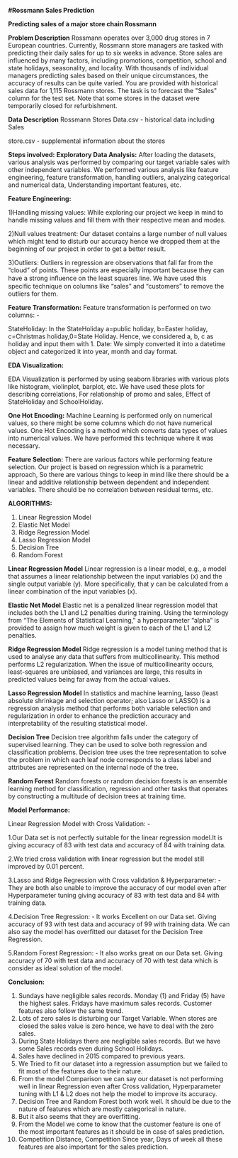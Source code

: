 **#Rossmann Sales Prediction**

**Predicting sales of a major store chain Rossmann**
 
**Problem Description**
Rossmann operates over 3,000 drug stores in 7 European countries. Currently, Rossmann store managers are tasked with predicting their daily sales for up to six weeks in advance. Store sales are influenced by many factors, including promotions, competition, school and state holidays, seasonality, and locality. With thousands of individual managers predicting sales based on their unique circumstances, the accuracy of results can be quite varied.
You are provided with historical sales data for 1,115 Rossmann stores. The task is to forecast the "Sales" column for the test set. Note that some stores in the dataset were temporarily closed for refurbishment.

**Data Description**
Rossmann Stores Data.csv - historical data including Sales

store.csv - supplemental information about the stores


**Steps involved:**
**Exploratory Data Analysis:**
After loading the datasets, various analysis was performed by comparing our target variable sales with other independent variables. We performed various analysis like feature engineering, feature transformation, handling outliers, analyzing categorical and numerical data, Understanding important features, etc.

**Feature Engineering:**

1)Handling missing values:
While exploring our project we keep in mind to handle missing values and fill them with their respective mean and modes.


2)Null values treatment:
Our dataset contains a large number of null values which might tend to disturb our accuracy hence we dropped them at the beginning of our project in order to get a better result.

3)Outliers:
Outliers in regression are observations that fall far from the “cloud” of points. These points are especially important because they can have a strong inﬂuence on the least squares line. We have used this specific technique on columns like “sales” and “customers” to remove the outliers for them.

**Feature Transformation:**
Feature transformation is performed on two columns: -

StateHoliday: In the StateHoliday a=public holiday, b=Easter holiday, c=Christmas holiday,0=State Holiday. Hence, we considered a, b, c as holiday and input them with 1.
Date: We simply converted it into a datetime object and categorized it into year, month and day format.

**EDA Visualization:**

EDA Visualization is performed by using seaborn libraries with various plots like histogram, violinplot, barplot, etc. We have used these plots for describing correlations, For relationship of promo and sales, Effect of StateHoliday and SchoolHoliday. 

**One Hot Encoding:**
Machine Learning is performed only on numerical values, so there might be some columns which do not have numerical values. One Hot Encoding is a method which converts data types of values into numerical values. We have performed this technique where it was necessary.


**Feature Selection:**
There are various factors while performing feature selection. Our project is based on regression which is a parametric approach, So there are various things to keep in mind like there should be a linear and additive relationship between dependent and independent variables. There should be no correlation between residual terms, etc.
 
 
**ALGORITHMS:**

1) Linear Regression Model
2) Elastic Net Model
3) Ridge Regression Model	 
4) Lasso Regression Model
5) Decision Tree 
6) Random Forest

**Linear Regression Model**
Linear regression is a linear model, e.g., a model that assumes a linear relationship between the input variables (x) and the single output variable (y). More specifically, that y can be calculated from a linear combination of the input variables (x).

**Elastic Net Model**
Elastic net is a penalized linear regression model that includes both the L1 and L2 penalties during training. Using the terminology from “The Elements of Statistical Learning,” a hyperparameter “alpha” is provided to assign how much weight is given to each of the L1 and L2 penalties.

**Ridge Regression Model**
Ridge regression is a model tuning method that is used to analyse any data that suffers from multicollinearity. This method performs L2 regularization. When the issue of multicollinearity occurs, least-squares are unbiased, and variances are large, this results in predicted values being far away from the actual values.

**Lasso Regression Model**
In statistics and machine learning, lasso (least absolute shrinkage and selection operator; also Lasso or LASSO) is a regression analysis method that performs both variable selection and regularization in order to enhance the prediction accuracy and interpretability of the resulting statistical model.

**Decision Tree**
Decision tree algorithm falls under the category of supervised learning. They can be used to solve both regression and classification problems.
Decision tree uses the tree representation to solve the problem in which each leaf node corresponds to a class label and attributes are represented on the internal node of the tree.

**Random Forest**
Random forests or random decision forests is an ensemble learning method for classification, regression and other tasks that operates by constructing a multitude of decision trees at training time.


**Model Performance:**

 Linear Regression Model with Cross Validation: - 
 
1.Our Data set is not perfectly suitable for the linear regression model.It is giving accuracy of 83 with test data and accuracy of 84 with training data.

2.We tried cross validation with linear regression but the model still improved by 0.01 percent.

3.Lasso and Ridge Regression with Cross validation & Hyperparameter: -        
They are both also unable to improve the accuracy of our model even after Hyperparameter tuning giving accuracy of 83 with test data and 84 with training data.

4.Decision Tree Regression: -
It works Excellent on our Data set. Giving accuracy of 93 with test data and accuracy of 99 with training data. We can also say the model has overfitted our dataset for the Decision Tree Regression.

5.Random Forest Regression: -
It also works great on our Data set. Giving accuracy of 70 with test data and accuracy of 70 with test data which is consider as ideal solution of the model.

**Conclusion:**
1.	Sundays have negligible sales records. Monday (1) and Friday (5) have the highest sales. Fridays have maximum sales records. Customer features also follow the same trend.
2.	Lots of zero sales is disturbing our Target Variable. When stores are closed the sales value is zero hence, we have to deal with the zero sales.
3.	During State Holidays there are negligible sales records. But we have some Sales records even during School Holidays.
4.	Sales have declined in 2015 compared to previous years.
5.	We Tried to fit our dataset into a regression assumption but we failed to fit most of the features due to their nature.
6.	From the model Comparison we can say our dataset is not performing well in linear Regression even after Cross validation, Hyperparameter tuning with L1 & L2 does not help the model to improve its accuracy.  
7.	Decision Tree and Random Forest both work well. It should be due to the nature of features which are mostly categorical in nature.
8.	But it also seems that they are overfitting.
9.	From the Model we come to know that the customer feature is one of the most important features as it should be in case of sales prediction.
10. Competition Distance, Competition Since year, Days of week all these features are also important for the sales prediction.



